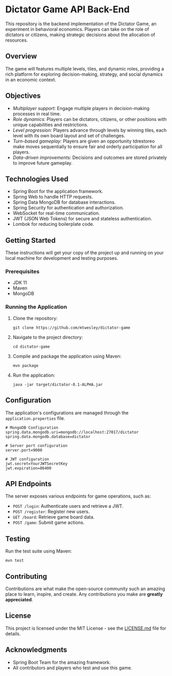 # Dictator Game API Back-End

This repository is the backend implementation of the Dictator Game, an experiment in behavioral economics. Players can take on the role of dictators or citizens, making strategic decisions about the allocation of resources.

## Overview

The game will features multiple levels, tiles, and dynamic roles, providing a rich platform for exploring decision-making, strategy, and social dynamics in an economic context.

## Objectives
- *Multiplayer support:* Engage multiple players in decision-making processes in real time.
- *Role dynamics:* Players can be dictators, citizens, or other positions with unique capabilities and restrictions.
- *Level progression:* Players advance through levels by winning tiles, each level with its own board layout and set of challenges.
- *Turn-based gameplay:* Players are given an opportunity tdrestoreo make moves sequentially to ensure fair and orderly participation for all players.
- *Data-driven improvements:* Decisions and outcomes are stored privately to improve future gameplay. 

## Technologies Used

- Spring Boot for the application framework.
- Spring Web to handle HTTP requests.
- Spring Data MongoDB for database interactions.
- Spring Security for authentication and authorization.
- WebSocket for real-time communication.
- JWT (JSON Web Tokens) for secure and stateless authentication.
- Lombok for reducing boilerplate code.

## Getting Started

These instructions will get your copy of the project up and running on your local machine for development and testing purposes.

### Prerequisites

- JDK 11
- Maven
- MongoDB

### Running the Application

1. Clone the repository:
   ```
   git clone https://github.com/mtwesley/dictator-game
   ```
2. Navigate to the project directory:
   ```
   cd dictator-game
   ```
3. Compile and package the application using Maven:
   ```
   mvn package
   ```
4. Run the application:
   ```
   java -jar target/dictator-0.1-ALPHA.jar
   ```

## Configuration

The application's configurations are managed through the `application.properties` file.

```properties
# MongoDB Configuration
spring.data.mongodb.uri=mongodb://localhost:27017/dictator
spring.data.mongodb.database=dictator

# Server port configuration
server.port=9000

# JWT configuration
jwt.secret=YourJWTSecretKey
jwt.expiration=86400
```

## API Endpoints

The server exposes various endpoints for game operations, such as:

- `POST /login`: Authenticate users and retrieve a JWT.
- `POST /register`: Register new users.
- `GET /board`: Retrieve game board data.
- `POST /game`: Submit game actions.

## Testing

Run the test suite using Maven:

```
mvn test
```

## Contributing

Contributions are what make the open-source community such an amazing place to learn, inspire, and create. Any contributions you make are **greatly appreciated**.

## License

This project is licensed under the MIT License - see the [LICENSE.md](LICENSE.md) file for details.

## Acknowledgments

- Spring Boot Team for the amazing framework.
- All contributors and players who test and use this game.
